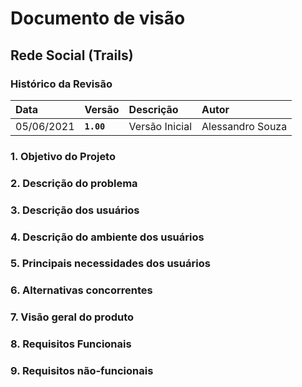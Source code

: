 # Documento de visão

## Rede Social (Trails)

### Histórico da Revisão 

|  Data  | Versão | Descrição | Autor |
|:-------|:-------|:----------|:------|
| 05/06/2021 |  **`1.00`** | Versão Inicial  | Alessandro Souza|


### 1. Objetivo do Projeto 

### 2. Descrição do problema 

### 3. Descrição dos usuários

### 4. Descrição do ambiente dos usuários

### 5. Principais necessidades dos usuários

### 6.	Alternativas concorrentes

### 7.	Visão geral do produto

### 8. Requisitos Funcionais

### 9. Requisitos não-funcionais


